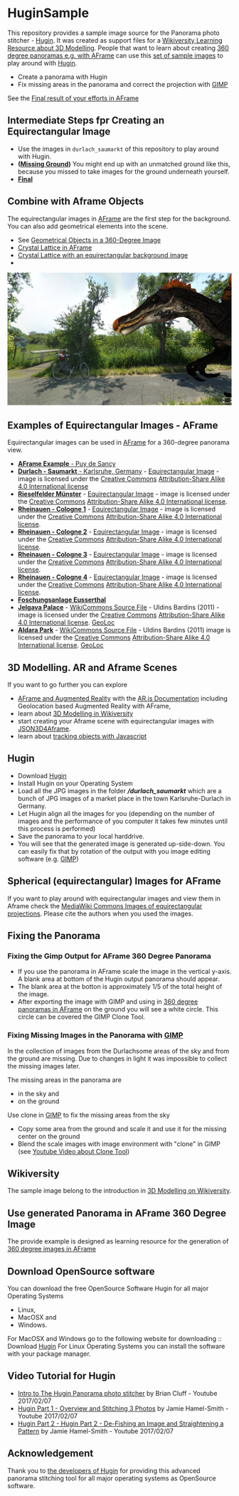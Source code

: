 # HuginSample
This repository provides a sample image source for the Panorama photo stitcher - [Hugin](http://hugin.sourceforge.net/download/). It was created as support files for a [Wikiversity Learning Resource about 3D Modelling](https://en.wikiversity.org/wiki/3D_Modelling).
People that want to learn about creating [360 degree panoramas e.g. with AFrame](https://aframe.io/examples/showcase/sky/) can use this [set of sample images](https://github.com/niebert/HuginSample/archive/master.zip) to play around with [Hugin](http://hugin.sourceforge.net/download/).
* Create a panorama with Hugin
* Fix missing areas in the panorama and correct the projection with [GIMP](https://www.gimp.org/downloads/)

See the [Final result of your efforts in AFrame](https://niebert.github.io/HuginSample)

## Intermediate Steps fpr Creating an Equirectangular Image
* Use the images in `durlach_saumarkt` of this repository to play around with Hugin.
* **([Missing Ground](https://niebert.github.io/HuginSample/index_missing_ground.html))** You might end up with an unmatched ground like this, because you missed to take images for the ground underneath yourself.
* **[Final](https://niebert.github.io/HuginSample/durlach_saumarkt.html)**

## Combine with Aframe Objects
The equirectangular images in [AFrame](https://aframe.io) are the first step for the background.
You can also add geometrical elements into the scene.
* See [Geometrical Objects in a 360-Degree Image](https://niebert.github.io/HuginSample/cloud_grass_plam.html)
* [Crystal Lattice in AFrame](https://niebert.github.io/HuginSample/crystal_lattice_aframe.html)
* [Crystal Lattice with an equirectangular background image](https://niebert.github.io/HuginSample/crystal_lattice_sky.html)
*
![3D Model in Aframe Screne](docs/img/rieselfelder_glb_dinosaur_aframe.png)

## Examples of Equirectangular Images - AFrame
Equirectangular images can be used in [AFrame](https://aframe.io) for a 360-degree panorama view.
* [**AFrame Example** - Puy de Sancy](https://aframe.io/examples/showcase/sky/)
* [**Durlach - Saumarkt** - Karlsruhe, Germany](https://niebert.github.io/HuginSample/durlach_saumarkt.html)  - [Equirectangular Image](https://niebert.github.io/HuginSample/img/durlach_saumarkt.jpg) - image is licensed under the [Creative Commons](https://en.wikipedia.org/wiki/en:Creative_Commons) [Attribution-Share Alike 4.0 International license](https://creativecommons.org/licenses/by-sa/4.0/deed.en)
* [**Rieselfelder Münster**](https://niebert.github.io/HuginSample/rieselfelder1.html) - [Equirectangular Image](https://niebert.github.io/HuginSample/img/rhein1_rodenkirchen.jpg) - image is licensed under the [Creative Commons](https://en.wikipedia.org/wiki/en:Creative_Commons) [Attribution-Share Alike 4.0 International license](https://creativecommons.org/licenses/by-sa/4.0/deed.en).
* [**Rheinauen - Cologne 1**](https://niebert.github.io/HuginSample/rhein1_rodenkirchen.html) - [Equirectangular Image](https://niebert.github.io/HuginSample/img/rhein1_rodenkirchen.jpg) - image is licensed under the [Creative Commons](https://en.wikipedia.org/wiki/en:Creative_Commons) [Attribution-Share Alike 4.0 International license](https://creativecommons.org/licenses/by-sa/4.0/deed.en).
* [**Rheinauen - Cologne 2**](https://niebert.github.io/HuginSample/rhein2_rodenkirchen.html) - [Equirectangular Image](https://niebert.github.io/HuginSample/img/rhein1_rodenkirchen.jpg) - image is licensed under the [Creative Commons](https://en.wikipedia.org/wiki/en:Creative_Commons) [Attribution-Share Alike 4.0 International license](https://creativecommons.org/licenses/by-sa/4.0/deed.en).
* [**Rheinauen - Cologne 3**](https://niebert.github.io/HuginSample/rhein3_rodenkirchen.html) - [Equirectangular Image](https://niebert.github.io/HuginSample/img/rhein1_rodenkirchen.jpg) - image is licensed under the [Creative Commons](https://en.wikipedia.org/wiki/en:Creative_Commons) [Attribution-Share Alike 4.0 International license](https://creativecommons.org/licenses/by-sa/4.0/deed.en).
* [**Rheinauen - Cologne 4**](https://niebert.github.io/HuginSample/rhein4_rodenkirchen.html) - [Equirectangular Image](https://niebert.github.io/HuginSample/img/rhein1_rodenkirchen.jpg) - image is licensed under the [Creative Commons](https://en.wikipedia.org/wiki/en:Creative_Commons) [Attribution-Share Alike 4.0 International license](https://creativecommons.org/licenses/by-sa/4.0/deed.en).
* [**Foschungsanlage Eusserthal**](https://niebert.github.io/HuginSample/eusserthal.html)
* [**Jelgava Palace**](https://niebert.github.io/HuginSample/Jelgavas_pils.html) - [WikiCommons Source File](https://commons.wikimedia.org/wiki/File:Jelgavas_pils.jpg) - Uldins Bardins (2011) - image is licensed under the [Creative Commons](https://en.wikipedia.org/wiki/en:Creative_Commons) [Attribution-Share Alike 4.0 International license](https://creativecommons.org/licenses/by-sa/4.0/deed.en). [GeoLoc](https://commons.wikimedia.org/wiki/File:Jelgavas_pils.jpg#/maplink/0)
* [**Aldara Park**](https://niebert.github.io/HuginSample/Aldara_parks.html) - [WikiCommons Source File](https://commons.wikimedia.org/wiki/File:Aldara_parks.jpg) - Uldins Bardins (2011) image is licensed under the [Creative Commons](https://en.wikipedia.org/wiki/en:Creative_Commons) [Attribution-Share Alike 4.0 International license](https://creativecommons.org/licenses/by-sa/4.0/deed.en). [GeoLoc](https://commons.wikimedia.org/wiki/File:Aldara_parks.jpg#/maplink/0)

## 3D Modelling. AR and Aframe Scenes
If you want to go further you can explore
*  [AFrame and Augmented Reality](https://github.com/AR-js-org/AR.js) with the [AR.js Documentation](https://ar-js-org.github.io/AR.js-Docs/) including Geolocation based Augmented Reality with AFrame,
* learn about [3D Modelling in Wikiversity](https://en.wikiversity.org/wiki/3D_Modelling)
* start creating your Aframe scene with equirectangular images with [JSON3D4Aframe](https://github.com/niebert/JSON3D4Aframe).
* learn about [tracking objects with Javascript](https://trackingjs.com)

## Hugin
* Download [Hugin](http://hugin.sourceforge.net/download/)
* Install Hugin on your Operating System
* Load all the JPG images in the folder ___/durlach_saumarkt___ which are a bunch of JPG images of a market place in the town Karlsruhe-Durlach in Germany.
* Let Hugin align all the images for you (depending on the number of images and the performance of you computer it takes few minutes until this process is performed)
* Save the panorama to your local harddrive.
* You will see that the generated image is generated up-side-down. You can easily fix that by rotation of the output with you image editing software (e.g. [GIMP](https://www.gimp.org/downloads/))

## Spherical (equirectangular) Images for AFrame
If you want to play around with equirectangular images and view them in Aframe check the [MediaWiki Commons Images of equirectangular projections](https://commons.wikimedia.org/wiki/Category:Equirectangular_projection). Please cite the authors when you used the images.

## Fixing the Panorama
### Fixing the Gimp Output for AFrame 360 Degree Panorama
* If you use the panorama in AFrame scale the image in the vertical y-axis. A blank area at bottom of the Hugin output panorama should appear.
* The blank area at the botton is approximately 1/5 of the total height of the image.
* After exporting the image with GIMP and using in  [360 degree panoramas in AFrame](https://aframe.io/examples/showcase/sky/) on the ground you will see a white circle. This circle can be covered the GIMP Clone Tool.

### Fixing Missing Images in the Panorama with [GIMP](https://www.gimp.org/downloads/)
In the collection of images from the Durlachsome areas of the sky and from the ground are missing. Due to changes in light it was impossible to collect the missing images later.

The missing areas in the panorama are
* in the sky and
* on the ground

Use clone in [GIMP](https://www.gimp.org/downloads/) to fix the missing areas from the sky
* Copy some area from the ground and scale it and use it for the missing center on the ground
* Blend the scale images with image environment with "clone" in GIMP (see [Youtube Video about Clone Tool](https://www.youtube.com/watch?v=OsjGFadLtA8))


## Wikiversity
The sample image belong to the introduction in [3D Modelling on Wikiversity](https://en.wikiversity.org/wiki/3D_Modelling/Examples).

## Use generated Panorama in AFrame 360 Degree Image
The provide example is designed as learning resource for the generation of [360 degree images in AFrame](https://aframe.io/examples/showcase/sky/)

## Download OpenSource software
You can download the free OpenSource Software Hugin for all major Operating Systems
* Linux,
* MacOSX and
* Windows.

For MacOSX and Windows go to the following  website for downloading
:: Download [Hugin](http://hugin.sourceforge.net/download/)
For Linux Operating Systems you can install the software with your package manager.

## Video Tutorial for Hugin
* [Intro to The Hugin Panorama photo stitcher](https://www.youtube.com/watch?v=O_gONzUndQo) by Brian Cluff - Youtube 2017/02/07
* [Hugin Part 1 - Overview and Stitching 3 Photos](https://www.youtube.com/watch?v=bGF4d_jX8K0) by Jamie Hamel-Smith - Youtube 2017/02/07
* [Hugin Part 2 - Hugin Part 2 - De-Fishing an Image and Straightening a Pattern](https://www.youtube.com/watch?v=bGF4d_jX8K0) by Jamie Hamel-Smith - Youtube 2017/02/07

## Acknowledgement
Thank you to [the developers of Hugin](http://hugin.sourceforge.net/community/authors/) for providing this advanced panorama stitching tool for all major operating systems as OpenSource software.
